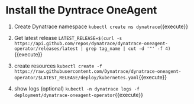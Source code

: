 # Install the Dyntrace OneAgent

1. Create Dynatrace namespace `kubectl create ns dynatrace`{{execute}}

1. Get latest release `LATEST_RELEASE=$(curl -s https://api.github.com/repos/dynatrace/dynatrace-oneagent-operator/releases/latest | grep tag_name | cut -d '"' -f 4)`{{execute}}

1. create resources `kubectl create -f https://raw.githubusercontent.com/Dynatrace/dynatrace-oneagent-operator/$LATEST_RELEASE/deploy/kubernetes.yaml`{{execute}}

1. show logs (optional) `kubectl -n dynatrace logs -f deployment/dynatrace-oneagent-operator`{{execute}}

